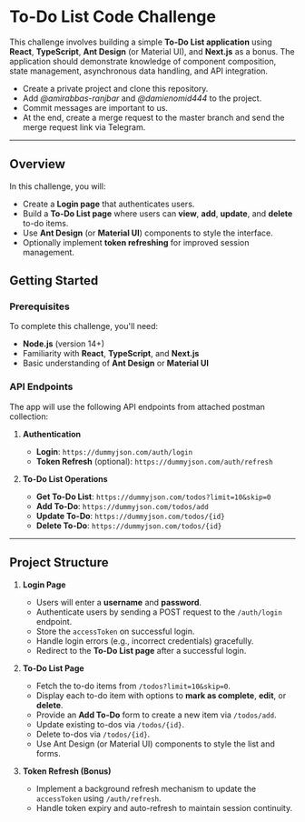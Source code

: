 # To-Do List Code Challenge

This challenge involves building a simple **To-Do List application** using **React**, **TypeScript**, **Ant Design** (or Material UI), and **Next.js** as a bonus. The application should demonstrate knowledge of component composition, state management, asynchronous data handling, and API integration.

- Create a private project and clone this repository.
- Add *@amirabbas-ranjbar* and *@damienomid444* to the project.
- Commit messages are important to us.
- At the end, create a merge request to the master branch and send the merge request link via Telegram.



---

## Overview

In this challenge, you will:

- Create a **Login page** that authenticates users.
- Build a **To-Do List page** where users can **view**, **add**, **update**, and **delete** to-do items.
- Use **Ant Design** (or **Material UI**) components to style the interface.
- Optionally implement **token refreshing** for improved session management.




## Getting Started

### Prerequisites

To complete this challenge, you'll need:
- **Node.js** (version 14+)
- Familiarity with **React**, **TypeScript**, and **Next.js**
- Basic understanding of **Ant Design** or **Material UI**

### API Endpoints

The app will use the following API endpoints from attached postman collection:

1. **Authentication**
   - **Login**: `https://dummyjson.com/auth/login`
   - **Token Refresh** (optional): `https://dummyjson.com/auth/refresh`

2. **To-Do List Operations**
   - **Get To-Do List**: `https://dummyjson.com/todos?limit=10&skip=0`
   - **Add To-Do**: `https://dummyjson.com/todos/add`
   - **Update To-Do**: `https://dummyjson.com/todos/{id}`
   - **Delete To-Do**: `https://dummyjson.com/todos/{id}`

---

## Project Structure

1. **Login Page**
   - Users will enter a **username** and **password**.
   - Authenticate users by sending a POST request to the `/auth/login` endpoint.
   - Store the `accessToken` on successful login.
   - Handle login errors (e.g., incorrect credentials) gracefully.
   - Redirect to the **To-Do List page** after a successful login.

2. **To-Do List Page**
   - Fetch the to-do items from `/todos?limit=10&skip=0`.
   - Display each to-do item with options to **mark as complete**, **edit**, or **delete**.
   - Provide an **Add To-Do** form to create a new item via `/todos/add`.
   - Update existing to-dos via `/todos/{id}`.
   - Delete to-dos via `/todos/{id}`.
   - Use Ant Design (or Material UI) components to style the list and forms.

3. **Token Refresh (Bonus)**
   - Implement a background refresh mechanism to update the `accessToken` using `/auth/refresh`.
   - Handle token expiry and auto-refresh to maintain session continuity.


